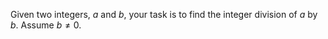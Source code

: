 Given two integers, $a$ and $b$, your task is to find the integer division of $a$ by $b$. Assume $b \neq 0$.